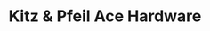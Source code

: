 ---
title: "Kitz & Pfeil Ace Hardware"
url: /fond-du-lac/kitz-and-pfeil-ace-hardware/
shop: doityourself
---